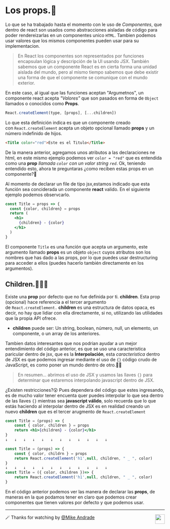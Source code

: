 # Los props.👾

Lo que se ha trabajado hasta el momento con le uso de _Componentes_, que dentro de react son usados como abstracciones aisladas de código para poder rendereizarlas en un componentes unico `HTML`. Tambien podemos usar valores que los mismos componentes pueden usar para su implementacion.

> En React los componentes son representados por funciones encapsulan lógica y descripción de la UI usando JSX. También sabemos que un componente React es en cierta forma una unidad aislada del mundo, pero al mismo tiempo sabemos que debe existir una forma de que el componente se comunique con el mundo exterior.

En este caso, al igual que las funciones aceptan "Argumetnos", un componente react acepta _"Valores"_ que son pasados en forma de `Object` llamados o conocidos como **Props**.

````js
React.createElement(type, [props], [...children])
````

Lo que esta definición indica es que un componente creado con `React.createElement` acepta un objeto opcional llamado **props** y un número indefinido de hijos.

````html
<Title color="red">Este es el Titulo</Title>
````

De la manera anterior, agregamos unos atributos a las declaraciones ne html, en este mismo ejemplo podemos ver `color = "red"` que es entendida como una **prop** _llamada `color` con un valor string `red`_.  Ok, teniendo entendido esto, ahora te preguntaras ¿como reciben estas props en un componente?🤔

Al momento de declarar un file de tipo jsx,estamos indicado que esta función sea conciderada un componente **react** valido. En el siguiente ejemplo podemos observcarlo.

```jsx
const Title = props => {
  const {color, children} = props
  return (
    <h1>
      {children} - {color}
    </h1>
  )
}
```

El componente `Title` es una función que acepta un argumento, este argumento llamado **props** es un objeto `object` cuyos atributos son los nombres que has dado a las props, por lo que puedes usar destructuring para acceder a ellos (puedes hacerlo también directamente en los argumentos).

## Children.👨‍👩‍👦

Existe una **prop** por defecto que no fue definida por ti. **children**. Esta prop (opcional) hace referencia a el tercer argumento de `React.createElement.` **children** es una estructura de datos opaca, es decir, no hay que lidiar con ella directamente, si no, utilizando las utilidades que la propia API ofrece.

- **children** puede ser: Un string, boolean, número, null, un elemento, un componente, o un array de los anteriores.

Tambien datos interesantes que nos podrian ayudar a un mejor entendimiento del código anterior, es que se uso una caracteristica paricular dentro de jsx, que es la **Interpolación**, esta _caracteristica_ dentro de JSX es que podemos ingresar mediante el uso de `{}` código crudo de JavaScript, es como poner un mundo dentro de otro.😵‍💫

> En resumen... abrimos el uso de JSX y usamos las llaves `{}` para determinar que estaremos interpolando javascript dentro de JSX. 

¿Existen restricciones?😲 Pues dependera del código que estes ingresando, es de mucho valor tener encuenta quer puedes interpolar lo que sea dentro de las llaves `{}` mientras sea **javascript válido**, solo recuerda que lo que estás haciendo al interpolar dentro de JSX es en realidad creando un nuevo **children** que es el tercer arugmento de `React.createElement`

```jsx
const Title = (props) => {
	const { color, children } = props
	return <h1>{children} - {color}</h1>
}
↓	↓	↓	↓	↓	↓	↓	↓	↓	↓	↓	↓

const Title = (props) => {
	const { color, childrn } = props
	return React.createElement('h1',null, children, " _ ", color)
}
↓	↓	↓	↓	↓	↓	↓	↓	↓	↓	↓	↓
const Title = ({ color, children })=> {
	return React.createElement('h1',null, children, " _ ", color)
}
```

En el código anterior podemos ver las manera de declarar las **props**, de maneras en la que podamos tener en claro que podemos crear componentes que tienen valores por defecto y que podemos usar.

---

🪄 Thanks for watching by [@Mike Andrade](https://github.com/Mike-std-cpu)<img align="right" src="https://media2.giphy.com/media/uL23EgTN7oEweMVy7R/200w.webp?cid=ecf05e47ev3qz7stswwx3ottvkvinyaw9bq36k6jao82l1ts&rid=200w.webp&ct=s" width="30">